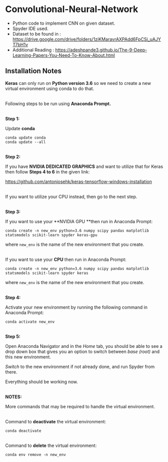 # Convolutional-Neural-Network
- Python code to implement CNN on given dataset.
- Spyder IDE used.
- Dataset to be found in : https://drive.google.com/drive/folders/1ziKMaravrAXPAdd6FpCSi_uAJYT7bH1v
- Additional Reading : https://adeshpande3.github.io/The-9-Deep-Learning-Papers-You-Need-To-Know-About.html

## Installation Notes
**Keras** can only run on **Python version 3.6** so we need to create a new virtual environment using conda to do that.


<br>Following steps to be run using **Anaconda Prompt.**

<br>**Step 1:**

Update **conda**

	conda update conda
	conda update --all


<br>**Step 2:**

If you have **NVIDIA DEDICATED GRAPHICS** and want to utilize that for Keras then follow **Steps 4 to 6** in the given link:

https://github.com/antoniosehk/keras-tensorflow-windows-installation


<br>If you want to utilize your CPU instead, then go to the next step.


<br>**Step 3:**

If you want to use your **NVIDIA GPU **then run in Anaconda Prompt:

`conda create -n new_env python=3.6 numpy scipy pandas matplotlib statsmodels scikit-learn spyder keras-gpu`

where `new_env` is the name of the new environment that you create.


<br>If you want to use your **CPU** then run in Anaconda Prompt:

`conda create -n new_env python=3.6 numpy scipy pandas matplotlib statsmodels scikit-learn spyder keras`

where `new_env` is the name of the new environment that you create.


<br>**Step 4:**

Activate your new environment by running the following command in Anaconda Prompt:

`conda activate new_env`


<br>**Step 5:**

Open Anaconda Navigator and in the *Home* tab, you should be able to see a drop down box that gives you an option to switch between *base (root)*  and this new environment.

*Switch* to the new environment if not already done, and run Spyder from there.

Everything should be working now.



<br>**NOTES:**

More commands that may be required to handle the virtual environment.


<br>Command to **deactivate** the virtual environment:

`conda deactivate`

<br>Command to **delete** the virtual environment:

`conda env remove -n new_env` 

